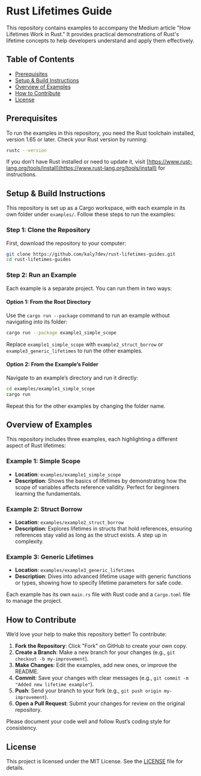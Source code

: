 # Rust Lifetimes Guide

This repository contains examples to accompany the Medium article "How Lifetimes Work in Rust." It provides practical demonstrations of Rust's lifetime concepts to help developers understand and apply them effectively.

## Table of Contents

- [Prerequisites](#prerequisites)
- [Setup & Build Instructions](#setup--build-instructions)
- [Overview of Examples](#overview-of-examples)
- [How to Contribute](#how-to-contribute)
- [License](#license)

## Prerequisites

To run the examples in this repository, you need the Rust toolchain installed, version 1.65 or later. Check your Rust version by running:

```sh
rustc --version
```

If you don’t have Rust installed or need to update it, visit [https://www.rust-lang.org/tools/install](https://www.rust-lang.org/tools/install) for instructions.

## Setup & Build Instructions

This repository is set up as a Cargo workspace, with each example in its own folder under `examples/`. Follow these steps to run the examples:

### Step 1: Clone the Repository

First, download the repository to your computer:

```sh
git clone https://github.com/kaly7dev/rust-lifetimes-guides.git
cd rust-lifetimes-guides
```

### Step 2: Run an Example

Each example is a separate project. You can run them in two ways:

#### Option 1: From the Root Directory
Use the `cargo run --package` command to run an example without navigating into its folder:

```sh
cargo run --package example1_simple_scope
```

Replace `example1_simple_scope` with `example2_struct_borrow` or `example3_generic_lifetimes` to run the other examples.

#### Option 2: From the Example’s Folder
Navigate to an example’s directory and run it directly:

```sh
cd examples/example1_simple_scope
cargo run
```

Repeat this for the other examples by changing the folder name.


## Overview of Examples

This repository includes three examples, each highlighting a different aspect of Rust lifetimes:

### Example 1: Simple Scope
- **Location**: `examples/example1_simple_scope`
- **Description**: Shows the basics of lifetimes by demonstrating how the scope of variables affects reference validity. Perfect for beginners learning the fundamentals.

### Example 2: Struct Borrow
- **Location**: `examples/example2_struct_borrow`
- **Description**: Explores lifetimes in structs that hold references, ensuring references stay valid as long as the struct exists. A step up in complexity.

### Example 3: Generic Lifetimes
- **Location**: `examples/example3_generic_lifetimes`
- **Description**: Dives into advanced lifetime usage with generic functions or types, showing how to specify lifetime parameters for safe code.

Each example has its own `main.rs` file with Rust code and a `Cargo.toml` file to manage the project.

## How to Contribute

We’d love your help to make this repository better! To contribute:

1. **Fork the Repository**: Click "Fork" on GitHub to create your own copy.
2. **Create a Branch**: Make a new branch for your changes (e.g., `git checkout -b my-improvement`).
3. **Make Changes**: Edit the examples, add new ones, or improve the README.
4. **Commit**: Save your changes with clear messages (e.g., `git commit -m "Added new lifetime example"`).
5. **Push**: Send your branch to your fork (e.g., `git push origin my-improvement`).
6. **Open a Pull Request**: Submit your changes for review on the original repository.

Please document your code well and follow Rust’s coding style for consistency.

## License

This project is licensed under the MIT License. See the [LICENSE](LICENSE) file for details.